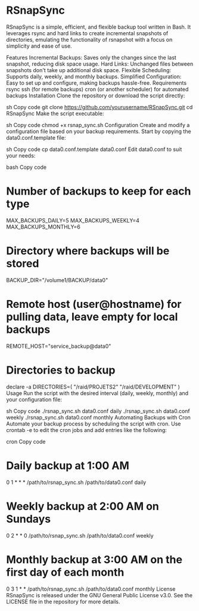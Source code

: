 # RSnapSync
RSnapSync is a simple, efficient, and flexible backup tool written in Bash. It leverages rsync and hard links to create incremental snapshots of directories, emulating the functionality of rsnapshot with a focus on simplicity and ease of use.

Features
Incremental Backups: Saves only the changes since the last snapshot, reducing disk space usage.
Hard Links: Unchanged files between snapshots don't take up additional disk space.
Flexible Scheduling: Supports daily, weekly, and monthly backups.
Simplified Configuration: Easy to set up and configure, making backups hassle-free.
Requirements
rsync
ssh (for remote backups)
cron (or another scheduler) for automated backups
Installation
Clone the repository or download the script directly:

sh
Copy code
git clone https://github.com/yourusername/RSnapSync.git
cd RSnapSync
Make the script executable:

sh
Copy code
chmod +x rsnap_sync.sh
Configuration
Create and modify a configuration file based on your backup requirements. Start by copying the data0.conf.template file:

sh
Copy code
cp data0.conf.template data0.conf
Edit data0.conf to suit your needs:

bash
Copy code
# Number of backups to keep for each type
MAX_BACKUPS_DAILY=5
MAX_BACKUPS_WEEKLY=4
MAX_BACKUPS_MONTHLY=6

# Directory where backups will be stored
BACKUP_DIR="/volume1/BACKUP/data0"

# Remote host (user@hostname) for pulling data, leave empty for local backups
REMOTE_HOST="service_backup@data0"

# Directories to backup
declare -a DIRECTORIES=(
    "/raid/PROJETS2"
    "/raid/DEVELOPMENT"
)
Usage
Run the script with the desired interval (daily, weekly, monthly) and your configuration file:

sh
Copy code
./rsnap_sync.sh data0.conf daily
./rsnap_sync.sh data0.conf weekly
./rsnap_sync.sh data0.conf monthly
Automating Backups with Cron
Automate your backup process by scheduling the script with cron. Use crontab -e to edit the cron jobs and add entries like the following:

cron
Copy code
# Daily backup at 1:00 AM
0 1 * * * /path/to/rsnap_sync.sh /path/to/data0.conf daily

# Weekly backup at 2:00 AM on Sundays
0 2 * * 0 /path/to/rsnap_sync.sh /path/to/data0.conf weekly

# Monthly backup at 3:00 AM on the first day of each month
0 3 1 * * /path/to/rsnap_sync.sh /path/to/data0.conf monthly
License
RSnapSync is released under the GNU General Public License v3.0. See the LICENSE file in the repository for more details.
